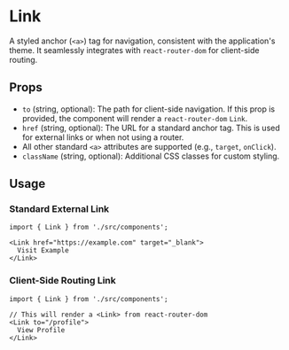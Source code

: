 # Link

A styled anchor (`<a>`) tag for navigation, consistent with the application's theme. It seamlessly integrates with `react-router-dom` for client-side routing.

## Props

*   `to` (string, optional): The path for client-side navigation. If this prop is provided, the component will render a `react-router-dom` `Link`.
*   `href` (string, optional): The URL for a standard anchor tag. This is used for external links or when not using a router.
*   All other standard `<a>` attributes are supported (e.g., `target`, `onClick`).
*   `className` (string, optional): Additional CSS classes for custom styling.

## Usage

### Standard External Link
```tsx
import { Link } from './src/components';

<Link href="https://example.com" target="_blank">
  Visit Example
</Link>
```

### Client-Side Routing Link
```tsx
import { Link } from './src/components';

// This will render a <Link> from react-router-dom
<Link to="/profile">
  View Profile
</Link>
```